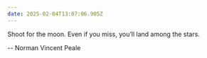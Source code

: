 ```yaml
---
date: 2025-02-04T13:07:06.905Z
---
```


Shoot for the moon. Even if you miss, you’ll land among the stars.

-- Norman Vincent Peale